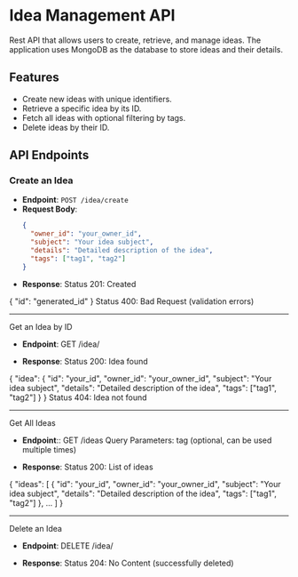 # Idea Management API

Rest API that allows users to create, retrieve, and manage ideas. The application uses MongoDB as the database to store ideas and their details.

## Features

- Create new ideas with unique identifiers.
- Retrieve a specific idea by its ID.
- Fetch all ideas with optional filtering by tags.
- Delete ideas by their ID.

## API Endpoints

### Create an Idea
- **Endpoint**: `POST /idea/create`
- **Request Body**:
  ```json
  {
    "owner_id": "your_owner_id",
    "subject": "Your idea subject",
    "details": "Detailed description of the idea",
    "tags": ["tag1", "tag2"]
  }

- **Response**:
Status 201: Created

{
  "id": "generated_id"
}
Status 400: Bad Request (validation errors)

---------------------------------------

Get an Idea by ID
- **Endpoint**: GET /idea/<id>

- **Response**:
Status 200: Idea found

{
  "idea": {
    "id": "your_id",
    "owner_id": "your_owner_id",
    "subject": "Your idea subject",
    "details": "Detailed description of the idea",
    "tags": ["tag1", "tag2"]
  }
}
Status 404: Idea not found

---------------------------------------

Get All Ideas
- **Endpoint**:: GET /ideas
Query Parameters: tag (optional, can be used multiple times)

- **Response**:
Status 200: List of ideas

{
  "ideas": [
    {
      "id": "your_id",
      "owner_id": "your_owner_id",
      "subject": "Your idea subject",
      "details": "Detailed description of the idea",
      "tags": ["tag1", "tag2"]
    },
    ...
  ]
}

---------------------------------------

Delete an Idea
- **Endpoint**: DELETE /idea/<id>

- **Response**:
Status 204: No Content (successfully deleted)
